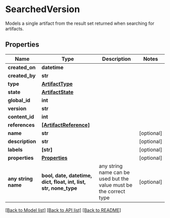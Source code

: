 # SearchedVersion

Models a single artifact from the result set returned when searching for artifacts.

## Properties
Name | Type | Description | Notes
------------ | ------------- | ------------- | -------------
**created_on** | **datetime** |  | 
**created_by** | **str** |  | 
**type** | [**ArtifactType**](ArtifactType.md) |  | 
**state** | [**ArtifactState**](ArtifactState.md) |  | 
**global_id** | **int** |  | 
**version** | **str** |  | 
**content_id** | **int** |  | 
**references** | [**[ArtifactReference]**](ArtifactReference.md) |  | 
**name** | **str** |  | [optional] 
**description** | **str** |  | [optional] 
**labels** | **[str]** |  | [optional] 
**properties** | [**Properties**](Properties.md) |  | [optional] 
**any string name** | **bool, date, datetime, dict, float, int, list, str, none_type** | any string name can be used but the value must be the correct type | [optional]

[[Back to Model list]](../README.md#documentation-for-models) [[Back to API list]](../README.md#documentation-for-api-endpoints) [[Back to README]](../README.md)



